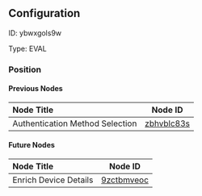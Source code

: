 # <nil>
## Configuration
ID:  ybwxgols9w

Type: EVAL 








### Position

#### Previous Nodes
| Node Title | Node ID |
| :------------- | ------------ |
| Authentication Method Selection | [zbhvblc83s](./zbhvblc83s.md) | 
 
 #### Future Nodes
| Node Title | Node ID |
| :------------- | ------------ |
| Enrich Device Details |[9zctbmveoc](./9zctbmveoc.md) | 